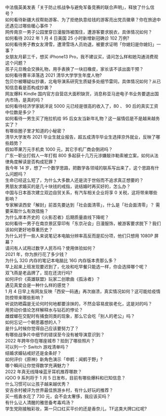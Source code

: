 中法俄英美发表「关于防止核战争与避免军备竞赛的联合声明」，释放了什么信号？  
如何看待新疆大叔帮助游客、为了拒绝执意给钱的游客亮出党员徽章？你在旅途中还遇见过哪些暖心事件？  
网传南京一男子公园里穿日漫服饰被围住，遭游客要求脱衣，具体情况如何？  
如何看待 2022 年 1 月 4 日美国 25 小时新增新冠确诊 102 万例?  
如何看待男子教女友滑雪，遭滑雪场人员劝退，被要求证明「你媳妇是你媳妇」一事？  
女朋友月薪三千，想买 iPhone13 Pro，我不建议买，请问怎么样和她沟通消费观这个问题？  
孩子元旦晚会交换礼物，用手表换了一块旧橡皮，家长该不该出面干预？  
如何看待曹丰泽落选 2021 清华大学学生年度人物?  
包贝尔被曝疑似抄袭，北电导演系研究生质疑多处细节雷同，具体情况如何？从已知信息看是否构成抄袭？  
网友爆料 Kindle 国内官方自营店大面积缺货，消息称亚马逊电子书业务要退出国内市场，是真的吗？  
如何看待经济学家姚洋说 5000 元已经是很高的收入了，80 、 90 后的真实工资中位数是多少？  
如何看待一男生买了拖拉机给 95 后女友当新年礼物？这一届情侣是不是越来越务实了？  
有哪些圈子里才知道的小秘密？  
清华大学发布 2021 毕业生就业报告，超五成清华毕业生选择京外就业，反映了哪些趋势？  
假如苹果万元手机卖 1000 元，其它手机厂商会倒闭吗？  
广东一职业打假人一年打假 800 多起获十几万元涉嫌敲诈勒索被立案，如何从法律角度解读是否构成犯罪？  
我今年 14 岁，想了一个数学思路，把数学各领域的联系写出来了，这个思路有什么问题吗？  
生命已经这么短了，为什么大多数人还是流于世俗而不追求真正想要的？  
男朋友求婚买的是几十块钱的戒指，说结婚时再买好的，怎么办？  
中国与日本首次建立双边自贸关系，有汽车相关企业将享 0 关税，这将带来哪些影响？  
专家解读西安「解封」前首先要达到「社会面清零」，什么是「社会面清零」？ 需要采取什么有效措施？  
为什么岸本齐史的《火影忍者》后期质量直线下降呢？  
如何看待一男子在南京景区穿印有「东京卍会」日漫服饰，被游客要求脱下？我们该如何更好地尊重历史？  
为什么对于一些人来说笔记本电脑分辨率高反而是扣分项，他们只想用 1080P 屏幕？  
请问有人试用过数字人民币吗？使用体验如何？  
2021 年，你为旅行花了多少钱？  
为什么 32G 内存的笔记本电脑比 16G 内存版本贵那么多？  
早上起来上班发现要迟到了，化妆和吃早餐只能选一样，你会选择哪个呢？  
双飞燕是老品牌了，现在还流行吗?  
如何评价《英雄联盟》玩家二创歌曲《孤泳者》？  
遇见真爱会是一种什么样的感觉？  
1 月 4 日早上有网友反映「西安一码通」再次崩溃，真实情况如何？这可能给疫情防控带来哪些影响？  
听说防晒霜是无论何时何地都要涂抹的，不然会容易皮肤老化，这是对的吗？  
用劳动价值论怎样解释水与钻石的悖论？  
雌螳螂在交配时有捕食同类的现象，那么它会吃「别人的老公」吗？  
如何忘记一个朝思暮想的人？  
是什么时候你觉得自己应该要努力了？  
有哪些战争片中细节的错误至今没有被导演意识到？  
2022 年跨年你在哪座城市？拍到了哪些照片？  
可以列一个 Switch 游戏清单吗？  
结婚求婚钻戒好还是金条好？  
如何评价《原神》新角色演示「申鹤：闻鹤于野」?  
哪个瞬间让你觉得数学充满魅力？  
2022 年真无线降噪蓝牙耳机推荐哪款？  
iQOO 9 系列将于 1 月 5 日发布，目前有哪些爆料和已知信息？  
什么习惯可以让孩子越来越优秀？  
安吉余村被评为世界最佳旅游乡村，有什么好玩的推荐？  
买一瓶香水花了 730 元，会不会太奢侈，我应该买吗？  
有什么让人清醒的雅思备考毒鸡汤？  
学生党刚接触彩妆，第一只口红买平价的还是香奈儿，TF这类大牌口红呢?  
